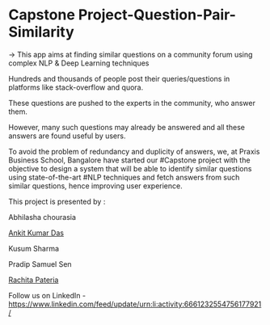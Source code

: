 # Capstone Project-Question-Pair-Similarity
-> This app aims at finding similar questions on a community forum using complex NLP &amp; Deep Learning techniques 


Hundreds and thousands of people post their queries/questions in platforms like stack-overflow and quora.

These questions are pushed to the experts in the community, who answer them.

However, many such questions may already be answered and all these answers are found useful by users. 

To avoid the problem of redundancy and duplicity of answers, we, at Praxis Business School, Bangalore have started our #Capstone project with the objective to design a system that will be able to identify similar questions using state-of-the-art #NLP techniques and fetch answers from such similar questions, hence improving user experience.


This project is presented by :

Abhilasha chourasia 

[Ankit Kumar Das](https://github.com/Ankit-Das)

Kusum Sharma

Pradip Samuel Sen

[Rachita Pateria](https://github.com/rachita55)



Follow us on LinkedIn - https://www.linkedin.com/feed/update/urn:li:activity:6661232554756177921/
